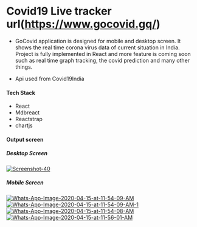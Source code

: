 # Covid19 Live tracker url(https://www.gocovid.gq/)

* GoCovid application is designed for mobile and desktop screen. It shows the real time corona virus data of current situation in India. Project is fully implemented in React and more feature is coming soon such as real time graph tracking, the covid prediction and many other things.

* Api used from Covid19India

#### Tech Stack
* React
* Mdbreact
* Reactstrap
* chartjs

#### Output screen
##### Desktop Screen
<a href="https://ibb.co/LdXGxRv"><img src="https://i.ibb.co/607dHwN/Screenshot-40.png" alt="Screenshot-40" border="0"></a>

##### Mobile Screen
<a href="https://ibb.co/ynfZ7g8"><img src="https://i.ibb.co/ynfZ7g8/Whats-App-Image-2020-04-15-at-11-54-09-AM.jpg" alt="Whats-App-Image-2020-04-15-at-11-54-09-AM" border="0"></a> <a href="https://ibb.co/89cmRN1"><img src="https://i.ibb.co/89cmRN1/Whats-App-Image-2020-04-15-at-11-54-09-AM-1.jpg" alt="Whats-App-Image-2020-04-15-at-11-54-09-AM-1" border="0"></a> <a href="https://ibb.co/DDWZp9N"><img src="https://i.ibb.co/DDWZp9N/Whats-App-Image-2020-04-15-at-11-54-08-AM.jpg" alt="Whats-App-Image-2020-04-15-at-11-54-08-AM" border="0"></a> <a href="https://ibb.co/txLbSw6"><img src="https://i.ibb.co/txLbSw6/Whats-App-Image-2020-04-15-at-11-56-01-AM.jpg" alt="Whats-App-Image-2020-04-15-at-11-56-01-AM" border="0"></a>
